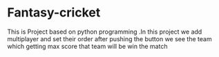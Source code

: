 # Fantasy-cricket
This is Project based on python programming .In this project we add multiplayer and set their order after pushing the button we see the team which getting max score that team will be win the match
